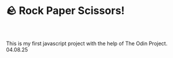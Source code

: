 # 🪨 Rock Paper Scissors! <br><br>
This is my first javascript project with the help of The Odin Project. <br>
04.08.25